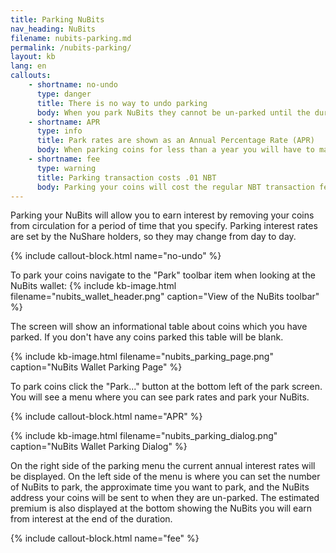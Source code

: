 ```yaml
---
title: Parking NuBits
nav_heading: NuBits
filename: nubits-parking.md
permalink: /nubits-parking/
layout: kb
lang: en
callouts:
    - shortname: no-undo
      type: danger
      title: There is no way to undo parking
      body: When you park NuBits they cannot be un-parked until the duration that you specified has ended.
    - shortname: APR
      type: info
      title: Park rates are shown as an Annual Percentage Rate (APR)
      body: When parking coins for less than a year you will have to manually covert the shown APR into a monthly or daily equivalent. An [annual to monthly converter](http://www.stoozing.com/calculator/apr-rate-converter.php) or the daily converter [explained here](http://discuss.nubits.com/t/welcome-newcomer-ask-questions-here/240/33) can assist in understanding the displayed premium.
    - shortname: fee
      type: warning
      title: Parking transaction costs .01 NBT
      body: Parking your coins will cost the regular NBT transaction fee of .01 NBT. Make sure your premium is larger than .01 NBT or you will be losing NBT.
---
```

Parking your NuBits will allow you to earn interest by removing your coins from circulation for a period of time that you specify. Parking interest rates are set by the NuShare holders, so they may change from day to day.

{% include callout-block.html name="no-undo" %}

To park your coins navigate to the "Park" toolbar item when looking at the NuBits wallet:
{% include kb-image.html filename="nubits_wallet_header.png" caption="View of the NuBits toolbar" %}

The screen will show an informational table about coins which you have parked. If you don't have any coins parked this table will be blank.

{% include kb-image.html filename="nubits_parking_page.png" caption="NuBits Wallet Parking Page" %}

To park coins click the "Park..." button at the bottom left of the park screen. You will see a menu where you can see park rates and park your NuBits.

{% include callout-block.html name="APR" %}

{% include kb-image.html filename="nubits_parking_dialog.png" caption="NuBits Wallet Parking Dialog" %}

On the right side of the parking menu the current annual interest rates will be displayed. On the left side of the menu is where you can set the number of NuBits to park, the approximate time you want to park, and the NuBits address your coins will be sent to when they are un-parked. The estimated premium is also displayed at the bottom showing the NuBits you will earn from interest at the end of the duration.

{% include callout-block.html name="fee" %}
